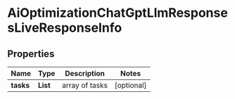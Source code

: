 # AiOptimizationChatGptLlmResponsesLiveResponseInfo


## Properties

| Name | Type | Description | Notes |
|------------ | ------------- | ------------- | -------------|
**tasks** | **List<AiOptimizationChatGptLlmResponsesLiveTaskInfo>** | array of tasks |[optional]|